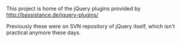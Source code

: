 This project is home of the jQuery plugins provided by http://bassistance.de/jquery-plugins/

Previously these were on SVN repository of jQuery itself, which isn't practical anymore these days.
